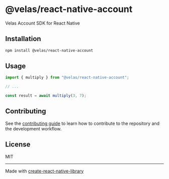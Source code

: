 # @velas/react-native-account
Velas Account SDK for React Native
## Installation

```sh
npm install @velas/react-native-account
```

## Usage

```js
import { multiply } from "@velas/react-native-account";

// ...

const result = await multiply(3, 7);
```

## Contributing

See the [contributing guide](CONTRIBUTING.md) to learn how to contribute to the repository and the development workflow.

## License

MIT

---

Made with [create-react-native-library](https://github.com/callstack/react-native-builder-bob)
